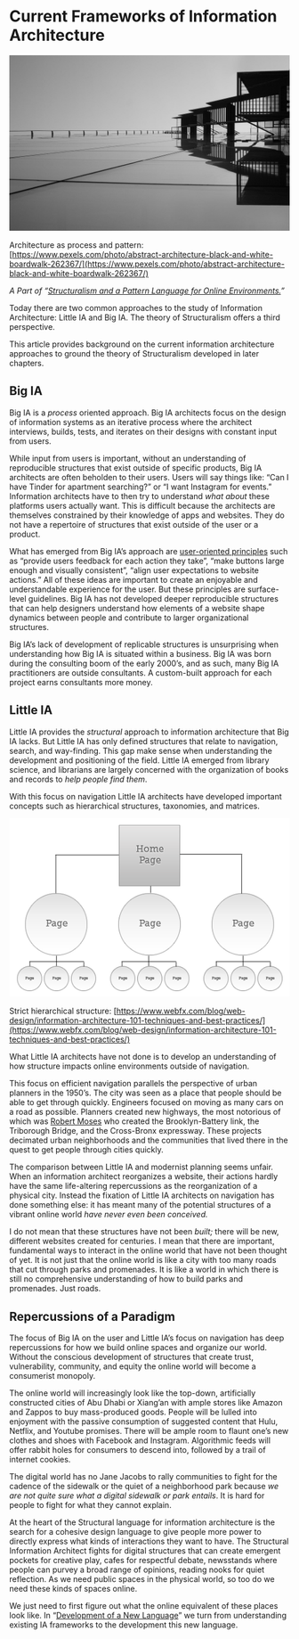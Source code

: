 ﻿---
author: Rachel Jaffe
date: Jul 11, 2019
source: https://rachelaliana.medium.com/current-frameworks-of-information-architecture-acf6e608f9e7

---

# Current Frameworks of Information Architecture

![](images/iPpJqO4QkK3q0l94V7WhFA.jpeg)

Architecture as process and pattern:  [https://www.pexels.com/photo/abstract-architecture-black-and-white-boardwalk-262367/](https://www.pexels.com/photo/abstract-architecture-black-and-white-boardwalk-262367/)

_A Part of “_[_Structuralism and a Pattern Language for Online Environments._](towards-a-larger-view-of-information-architecture.md)_”_

Today there are two common approaches to the study of Information Architecture: Little IA and Big IA. The theory of Structuralism offers a third perspective.

This article provides background on the current information architecture approaches to ground the theory of Structuralism developed in later chapters.

## Big IA

Big IA is a  _process_  oriented approach. Big IA architects focus on the design of information systems as an iterative process where the architect interviews, builds, tests, and iterates on their designs with constant input from users.

While input from users is important, without an understanding of reproducible structures that exist outside of specific products, Big IA architects are often beholden to their users. Users will say things like: “Can I have Tinder for apartment searching?” or “I want Instagram for events.” Information architects have to then try to understand  _what about_ these platforms users actually want. This is difficult because the architects are themselves constrained by their knowledge of apps and websites. They do not have a repertoire of structures that exist outside of the user or a product.

What has emerged from Big IA’s approach are  [user-oriented principles](https://xd.adobe.com/ideas/principles/human-computer-interaction/user-centered-design/)  such as “provide users feedback for each action they take”, “make buttons large enough and visually consistent”, “align user expectations to website actions.” All of these ideas are important to create an enjoyable and understandable experience for the user. But these principles are surface-level guidelines. Big IA has not developed deeper reproducible structures that can help designers understand how elements of a website shape dynamics between people and contribute to larger organizational structures.

Big IA’s lack of development of replicable structures is unsurprising when understanding how Big IA is situated within a business. Big IA was born during the consulting boom of the early 2000’s, and as such, many Big IA practitioners are outside consultants. A custom-built approach for each project earns consultants more money.

## Little IA

Little IA provides the  _structural_  approach to information architecture that Big IA lacks. But Little IA has only defined structures that relate to navigation, search, and way-finding. This gap make sense when understanding the development and positioning of the field. Little IA emerged from library science, and librarians are largely concerned with the organization of books and records to  _help people find them_.

With this focus on navigation Little IA architects have developed important concepts such as hierarchical structures, taxonomies, and matrices.

![](images/xX2MhcX-Pm9LBX4auZGUsg.png)

Strict hierarchical structure:  [https://www.webfx.com/blog/web-design/information-architecture-101-techniques-and-best-practices/](https://www.webfx.com/blog/web-design/information-architecture-101-techniques-and-best-practices/)

What Little IA architects have not done is to develop an understanding of how structure impacts online environments outside of navigation.

This focus on efficient navigation parallels the perspective of urban planners in the 1950’s. The city was seen as a place that people should be able to get through quickly. Engineers focused on moving as many cars on a road as possible. Planners created new highways, the most notorious of which was  [Robert Moses](http://www.nypap.org/preservation-history/robert-moses/)  who created the Brooklyn-Battery link, the Triborough Bridge, and the Cross-Bronx expressway. These projects decimated urban neighborhoods and the communities that lived there in the quest to get people through cities quickly.

The comparison between Little IA and modernist planning seems unfair. When an information architect reorganizes a website, their actions hardly have the same life-altering repercussions as the reorganization of a physical city. Instead the fixation of Little IA architects on navigation has done something else: it has meant many of the potential structures of a vibrant online world  _have never even been conceived._

I do not mean that these structures have not been  _built;_  there will be new, different websites created for centuries. I mean that there are important, fundamental ways to interact in the online world that have not been thought of yet. It is not just that the online world is like a city with too many roads that cut through parks and promenades. It is like a world in which there is still no comprehensive understanding of how to build parks and promenades. Just roads.

## Repercussions of a Paradigm

The focus of Big IA on the user and Little IA’s focus on navigation has deep repercussions for how we build online spaces and organize our world. Without the conscious development of structures that create trust, vulnerability, community, and equity the online world will become a consumerist monopoly.

The online world will increasingly look like the top-down, artificially constructed cities of Abu Dhabi or Xiang’an with ample stores like Amazon and Zappos to buy mass-produced goods. People will be lulled into enjoyment with the passive consumption of suggested content that Hulu, Netflix, and Youtube promises. There will be ample room to flaunt one’s new clothes and shoes with Facebook and Instagram. Algorithmic feeds will offer rabbit holes for consumers to descend into, followed by a trail of internet cookies.

The digital world has no Jane Jacobs to rally communities to fight for the cadence of the sidewalk or the quiet of a neighborhood park because  _we are not quite sure what a digital sidewalk or park entails_. It is hard for people to fight for what they cannot explain.

At the heart of the Structural language for information architecture is the search for a cohesive design language to give people more power to directly express what kinds of interactions they want to have. The Structural Information Architect fights for digital structures that can create emergent pockets for creative play, cafes for respectful debate, newsstands where people can purvey a broad range of opinions, reading nooks for quiet reflection. As we need public spaces in the physical world, so too do we need these kinds of spaces online.

We just need to first figure out what the online equivalent of these places look like. In “[Development of a New Language](development-of-a-new-language-for-information-architecture.md)” we turn from understanding existing IA frameworks to the development this new language.
